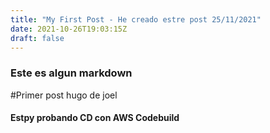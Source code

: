 ```yaml
---
title: "My First Post - He creado estre post 25/11/2021"
date: 2021-10-26T19:03:15Z
draft: false
---
```


### Este es algun markdown
#Primer post hugo de joel


#### Estpy probando CD con AWS Codebuild
